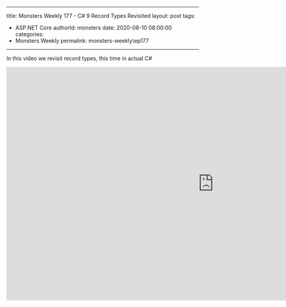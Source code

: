 
---
title: Monsters Weekly 177 -  C# 9 Record Types Revisited
layout: post
tags: 
  - ASP.NET Core
authorId: monsters
date: 2020-08-10 08:00:00
categories:
  - Monsters Weekly
permalink: monsters-weekly\ep177
---

In this video we revisit record types, this time in actual C#

<iframe width="1084" height="610" src="https://www.youtube.com/embed/wv3nxgeNji4" frameborder="0" allow="accelerometer; autoplay; encrypted-media; gyroscope; picture-in-picture" allowfullscreen></iframe>
